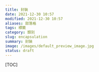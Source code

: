 ```yaml
---
title: 封裝
date: 2021-12-30 10:57
modified: 2021-12-30 10:57
aliases: 部落格 
tags: 標籤
category: 類別
slug: encapsulation
summary: 封裝
image: /images/default_preview_image.jpg
status: draft
---
```


[TOC]